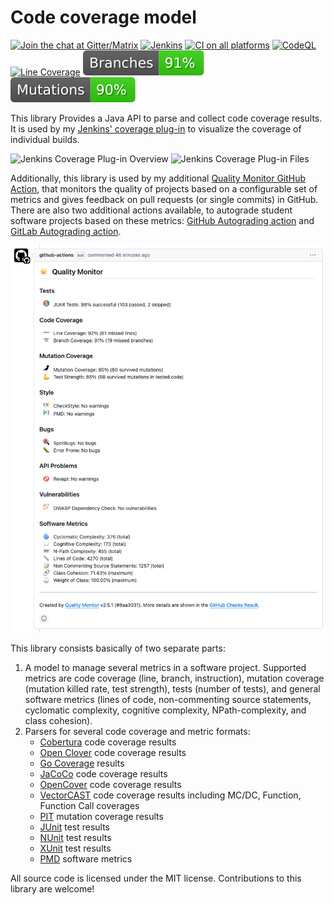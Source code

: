 # Code coverage model 

[![Join the chat at Gitter/Matrix](https://badges.gitter.im/jenkinsci/code-coverage-api-plugin.svg)](https://gitter.im/jenkinsci/code-coverage-api-plugin?utm_source=badge&utm_medium=badge&utm_campaign=pr-badge)
[![Jenkins](https://ci.jenkins.io/job/Plugins/job/coverage-model/job/main/badge/icon?subject=Jenkins%20CI)](https://ci.jenkins.io/job/Plugins/job/coverage-model/job/main/)
[![CI on all platforms](https://github.com/jenkinsci/coverage-model/workflows/GitHub%20CI/badge.svg)](https://github.com/jenkinsci/coverage-model/actions/workflows/ci.yml)
[![CodeQL](https://github.com/jenkinsci/coverage-model/workflows/CodeQL/badge.svg)](https://github.com/jenkinsci/coverage-model/actions/workflows/codeql.yml)
[![Line Coverage](https://raw.githubusercontent.com/jenkinsci/coverage-model/main/badges/line-coverage.svg)](https://app.codecov.io/gh/jenkinsci/coverage-model)
[![Branch Coverage](https://raw.githubusercontent.com/jenkinsci/coverage-model/main/badges/branch-coverage.svg)](https://app.codecov.io/gh/jenkinsci/coverage-model)
[![Mutation Coverage](https://raw.githubusercontent.com/jenkinsci/coverage-model/main/badges/mutation-coverage.svg)](https://github.com/jenkinsci/coverage-model/actions/workflows/quality-monitor.yml)

This library Provides a Java API to parse and collect code coverage results.
It is used by my [Jenkins' coverage plug-in](https://github.com/jenkinsci/coverage-plugin) to visualize
the coverage of individual builds.

![Jenkins Coverage Plug-in Overview](doc/jenkins-1.png)
![Jenkins Coverage Plug-in Files](doc/jenkins-2.png)

Additionally, this library is used by my additional [Quality Monitor GitHub Action](https://github.com/uhafner/quality-monitor), that monitors the quality of projects based on a configurable set of metrics and gives feedback on pull requests (or single commits) in GitHub.
There are also two additional actions available, to autograde student software projects based
on these metrics: [GitHub Autograding action](https://github.com/uhafner/autograding-github-action) and [GitLab Autograding action](https://github.com/uhafner/autograding-gitlab-action).

![Quality Monitor GitHub Action](doc/quality-monitor.png)

This library consists basically of two separate parts:

1. A model to manage several metrics in a software project. Supported metrics are code coverage (line, branch, instruction), mutation coverage (mutation killed rate, test strength), tests (number of tests), and general software metrics (lines of code, non-commenting source statements, cyclomatic complexity, cognitive complexity, NPath-complexity, and class cohesion).
2. Parsers for several code coverage and metric formats:
    * [Cobertura](https://cobertura.github.io/cobertura/) code coverage results
    * [Open Clover](https://openclover.org/) code coverage results
    * [Go Coverage](https://go.dev/doc/build-cover) results
    * [JaCoCo](https://github.com/jacoco/jacoco/tree/master) code coverage results
    * [OpenCover](https://github.com/OpenCover/opencover) code coverage results
    * [VectorCAST](https://www.vector.com/int/en/products/products-a-z/software/vectorcast) code coverage results including MC/DC, Function, Function Call coverages
    * [PIT](https://pitest.org/) mutation coverage results
    * [JUnit](https://junit.org/junit5/) test results
    * [NUnit](https://nunit.org) test results
    * [XUnit](https://xunit.net) test results
    * [PMD](https://github.com/uhafner/codingstyle-pom/blob/main/pom.xml#L945-L960) software metrics  

All source code is licensed under the MIT license. Contributions to this library are welcome! 
